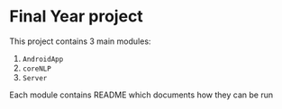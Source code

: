 # Final Year project
This project contains 3 main modules:
1. `AndroidApp`
2. `coreNLP`
3. `Server`

Each module contains README which documents how they can be run